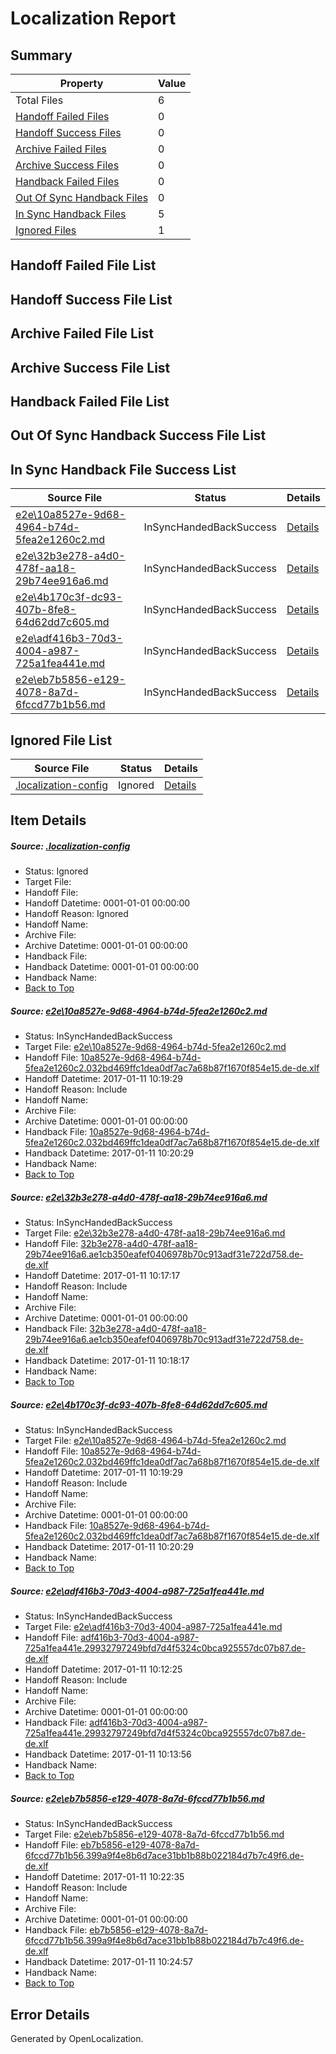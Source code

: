 # <a name='report-top'></a> Localization Report

## Summary
 Property | Value 
 -------- | ----- 
 Total Files | 6
[ Handoff Failed Files ](#handoff-failed-list)| 0
[ Handoff Success Files ](#handoff-success-list)| 0
[ Archive Failed Files ](#archive-failed-list)| 0
[ Archive Success Files ](#archive-success-list)| 0
[ Handback Failed Files ](#handback-failed-list)| 0
[ Out Of Sync Handback Files ](#outofsync-handback-success-list)| 0
[ In Sync Handback Files ](#insync-handback-success-list)| 5
[ Ignored Files ](#ignored-list)| 1

## <a name='handoff-failed-list'></a> Handoff Failed File List

## <a name='handoff-success-list'></a> Handoff Success File List

## <a name='archive-failed-list'></a> Archive Failed File List

## <a name='archive-success-list'></a> Archive Success File List

## <a name='handback-failed-list'></a> Handback Failed File List

## <a name='outofsync-handback-success-list'></a> Out Of Sync Handback Success File List

## <a name='insync-handback-success-list'></a> In Sync Handback File Success List
 Source File | Status | Details 
 ----------- | ------ | ------- 
 [e2e\10a8527e-9d68-4964-b74d-5fea2e1260c2.md](https://github.com/OpenLocalizationTestOrg/ol-test0/blob/a04d5510f76da15743f52c4cc545baa8117a84c6/e2e/10a8527e-9d68-4964-b74d-5fea2e1260c2.md) | InSyncHandedBackSuccess | [Details](#a25c99fe55fb769a59efe0f194b6cf55805342d01)
 [e2e\32b3e278-a4d0-478f-aa18-29b74ee916a6.md](https://github.com/OpenLocalizationTestOrg/ol-test0/blob/9a2c3328ecb3414dcbd6ea6712fdf7dc4d759542/e2e/32b3e278-a4d0-478f-aa18-29b74ee916a6.md) | InSyncHandedBackSuccess | [Details](#87ceae6923f4cf572a94097b1fe82091c34985542)
 [e2e\4b170c3f-dc93-407b-8fe8-64d62dd7c605.md](https://github.com/OpenLocalizationTestOrg/ol-test0/blob/35629279f247cc4dc583f82fe00648ba62aa1694/e2e/4b170c3f-dc93-407b-8fe8-64d62dd7c605.md) | InSyncHandedBackSuccess | [Details](#a25c99fe55fb769a59efe0f194b6cf55805342d03)
 [e2e\adf416b3-70d3-4004-a987-725a1fea441e.md](https://github.com/OpenLocalizationTestOrg/ol-test0/blob/d11eebe32283234b0099d5144cb770a83a799211/e2e/adf416b3-70d3-4004-a987-725a1fea441e.md) | InSyncHandedBackSuccess | [Details](#550057e2fe8e46bc181977a43481398256aa0ac34)
 [e2e\eb7b5856-e129-4078-8a7d-6fccd77b1b56.md](https://github.com/OpenLocalizationTestOrg/ol-test0/blob/35629279f247cc4dc583f82fe00648ba62aa1694/e2e/eb7b5856-e129-4078-8a7d-6fccd77b1b56.md) | InSyncHandedBackSuccess | [Details](#94a887a252143208e68f2e4540ede2c0c2b490625)

## <a name='ignored-list'></a> Ignored File List
 Source File | Status | Details 
 ----------- | ------ | ------- 
 [.localization-config](https://github.com/OpenLocalizationTestOrg/ol-test0/blob/35629279f247cc4dc583f82fe00648ba62aa1694/.localization-config) | Ignored | [Details](#cb0632cf59c1387fc1742bfb9fa3c47f87e2e5c90)

## Item Details
##### <a name='cb0632cf59c1387fc1742bfb9fa3c47f87e2e5c90'></a> Source: [.localization-config](https://github.com/OpenLocalizationTestOrg/ol-test0/blob/35629279f247cc4dc583f82fe00648ba62aa1694/.localization-config)
* Status: Ignored
* Target File: 
* Handoff File: 
* Handoff Datetime: 0001-01-01 00:00:00
* Handoff Reason: Ignored
* Handoff Name: 
* Archive File: 
* Archive Datetime: 0001-01-01 00:00:00
* Handback File: 
* Handback Datetime: 0001-01-01 00:00:00
* Handback Name: 
* [Back to Top](#report-top)

##### <a name='a25c99fe55fb769a59efe0f194b6cf55805342d01'></a> Source: [e2e\10a8527e-9d68-4964-b74d-5fea2e1260c2.md](https://github.com/OpenLocalizationTestOrg/ol-test0/blob/a04d5510f76da15743f52c4cc545baa8117a84c6/e2e/10a8527e-9d68-4964-b74d-5fea2e1260c2.md)
* Status: InSyncHandedBackSuccess
* Target File: [e2e\10a8527e-9d68-4964-b74d-5fea2e1260c2.md](https://github.com/OpenLocalizationTestOrg/ol-test0-dede/blob/412595d7a34f9f1a122cb4dc61e38ad118618723/e2e/10a8527e-9d68-4964-b74d-5fea2e1260c2.md)
* Handoff File: [10a8527e-9d68-4964-b74d-5fea2e1260c2.032bd469ffc1dea0df7ac7a68b87f1670f854e15.de-de.xlf](https://github.com/OpenLocalizationTestOrg/ol-test0-handoff/blob/a15247ffe725eb3e324b51dbee77702d851439e6/ol-handoff/OpenLocalizationTestOrg/ol-test0-dede/shujia/ht/10a8527e-9d68-4964-b74d-5fea2e1260c2.032bd469ffc1dea0df7ac7a68b87f1670f854e15.de-de.xlf)
* Handoff Datetime: 2017-01-11 10:19:29
* Handoff Reason: Include
* Handoff Name: 
* Archive File: 
* Archive Datetime: 0001-01-01 00:00:00
* Handback File: [10a8527e-9d68-4964-b74d-5fea2e1260c2.032bd469ffc1dea0df7ac7a68b87f1670f854e15.de-de.xlf](https://github.com/OpenLocalizationTestOrg/ol-test0-handback/blob/9c9d33a29d7c4860098b4d23e89a99f2037f9fca/ol-handback/OpenLocalizationTestOrg/ol-test0-dede/shujia/ht/10a8527e-9d68-4964-b74d-5fea2e1260c2.032bd469ffc1dea0df7ac7a68b87f1670f854e15.de-de.xlf)
* Handback Datetime: 2017-01-11 10:20:29
* Handback Name: 
* [Back to Top](#report-top)

##### <a name='87ceae6923f4cf572a94097b1fe82091c34985542'></a> Source: [e2e\32b3e278-a4d0-478f-aa18-29b74ee916a6.md](https://github.com/OpenLocalizationTestOrg/ol-test0/blob/9a2c3328ecb3414dcbd6ea6712fdf7dc4d759542/e2e/32b3e278-a4d0-478f-aa18-29b74ee916a6.md)
* Status: InSyncHandedBackSuccess
* Target File: [e2e\32b3e278-a4d0-478f-aa18-29b74ee916a6.md](https://github.com/OpenLocalizationTestOrg/ol-test0-dede/blob/b723ed2f3e1fd7c40af6a1e650507d666105be9b/e2e/32b3e278-a4d0-478f-aa18-29b74ee916a6.md)
* Handoff File: [32b3e278-a4d0-478f-aa18-29b74ee916a6.ae1cb350eafef0406978b70c913adf31e722d758.de-de.xlf](https://github.com/OpenLocalizationTestOrg/ol-test0-handoff/blob/8d4350a66ffc61a2d6aa58bc6c51a71bd26f6a06/ol-handoff/OpenLocalizationTestOrg/ol-test0-dede/shujia/ht/32b3e278-a4d0-478f-aa18-29b74ee916a6.ae1cb350eafef0406978b70c913adf31e722d758.de-de.xlf)
* Handoff Datetime: 2017-01-11 10:17:17
* Handoff Reason: Include
* Handoff Name: 
* Archive File: 
* Archive Datetime: 0001-01-01 00:00:00
* Handback File: [32b3e278-a4d0-478f-aa18-29b74ee916a6.ae1cb350eafef0406978b70c913adf31e722d758.de-de.xlf](https://github.com/OpenLocalizationTestOrg/ol-test0-handback/blob/2de6acc94c744d0937281fbfa32fe3abd44d9c4b/ol-handback/OpenLocalizationTestOrg/ol-test0-dede/shujia/ht/32b3e278-a4d0-478f-aa18-29b74ee916a6.ae1cb350eafef0406978b70c913adf31e722d758.de-de.xlf)
* Handback Datetime: 2017-01-11 10:18:17
* Handback Name: 
* [Back to Top](#report-top)

##### <a name='a25c99fe55fb769a59efe0f194b6cf55805342d03'></a> Source: [e2e\4b170c3f-dc93-407b-8fe8-64d62dd7c605.md](https://github.com/OpenLocalizationTestOrg/ol-test0/blob/35629279f247cc4dc583f82fe00648ba62aa1694/e2e/4b170c3f-dc93-407b-8fe8-64d62dd7c605.md)
* Status: InSyncHandedBackSuccess
* Target File: [e2e\10a8527e-9d68-4964-b74d-5fea2e1260c2.md](https://github.com/OpenLocalizationTestOrg/ol-test0-dede/blob/412595d7a34f9f1a122cb4dc61e38ad118618723/e2e/10a8527e-9d68-4964-b74d-5fea2e1260c2.md)
* Handoff File: [10a8527e-9d68-4964-b74d-5fea2e1260c2.032bd469ffc1dea0df7ac7a68b87f1670f854e15.de-de.xlf](https://github.com/OpenLocalizationTestOrg/ol-test0-handoff/blob/a15247ffe725eb3e324b51dbee77702d851439e6/ol-handoff/OpenLocalizationTestOrg/ol-test0-dede/shujia/ht/10a8527e-9d68-4964-b74d-5fea2e1260c2.032bd469ffc1dea0df7ac7a68b87f1670f854e15.de-de.xlf)
* Handoff Datetime: 2017-01-11 10:19:29
* Handoff Reason: Include
* Handoff Name: 
* Archive File: 
* Archive Datetime: 0001-01-01 00:00:00
* Handback File: [10a8527e-9d68-4964-b74d-5fea2e1260c2.032bd469ffc1dea0df7ac7a68b87f1670f854e15.de-de.xlf](https://github.com/OpenLocalizationTestOrg/ol-test0-handback/blob/9c9d33a29d7c4860098b4d23e89a99f2037f9fca/ol-handback/OpenLocalizationTestOrg/ol-test0-dede/shujia/ht/10a8527e-9d68-4964-b74d-5fea2e1260c2.032bd469ffc1dea0df7ac7a68b87f1670f854e15.de-de.xlf)
* Handback Datetime: 2017-01-11 10:20:29
* Handback Name: 
* [Back to Top](#report-top)

##### <a name='550057e2fe8e46bc181977a43481398256aa0ac34'></a> Source: [e2e\adf416b3-70d3-4004-a987-725a1fea441e.md](https://github.com/OpenLocalizationTestOrg/ol-test0/blob/d11eebe32283234b0099d5144cb770a83a799211/e2e/adf416b3-70d3-4004-a987-725a1fea441e.md)
* Status: InSyncHandedBackSuccess
* Target File: [e2e\adf416b3-70d3-4004-a987-725a1fea441e.md](https://github.com/OpenLocalizationTestOrg/ol-test0-dede/blob/0858c82c32e93d8cda4f75c22ee05d6a008392cc/e2e/adf416b3-70d3-4004-a987-725a1fea441e.md)
* Handoff File: [adf416b3-70d3-4004-a987-725a1fea441e.29932797249bfd7d4f5324c0bca925557dc07b87.de-de.xlf](https://github.com/OpenLocalizationTestOrg/ol-test0-handoff/blob/bd25c066d0acf989254a0e0fdb2fc3023773b2e8/ol-handoff/OpenLocalizationTestOrg/ol-test0-dede/shujia/ht/adf416b3-70d3-4004-a987-725a1fea441e.29932797249bfd7d4f5324c0bca925557dc07b87.de-de.xlf)
* Handoff Datetime: 2017-01-11 10:12:25
* Handoff Reason: Include
* Handoff Name: 
* Archive File: 
* Archive Datetime: 0001-01-01 00:00:00
* Handback File: [adf416b3-70d3-4004-a987-725a1fea441e.29932797249bfd7d4f5324c0bca925557dc07b87.de-de.xlf](https://github.com/OpenLocalizationTestOrg/ol-test0-handback/blob/0c0080c264e2540237f6e96610647b9123a2bb09/ol-handback/OpenLocalizationTestOrg/ol-test0-dede/shujia/ht/adf416b3-70d3-4004-a987-725a1fea441e.29932797249bfd7d4f5324c0bca925557dc07b87.de-de.xlf)
* Handback Datetime: 2017-01-11 10:13:56
* Handback Name: 
* [Back to Top](#report-top)

##### <a name='94a887a252143208e68f2e4540ede2c0c2b490625'></a> Source: [e2e\eb7b5856-e129-4078-8a7d-6fccd77b1b56.md](https://github.com/OpenLocalizationTestOrg/ol-test0/blob/35629279f247cc4dc583f82fe00648ba62aa1694/e2e/eb7b5856-e129-4078-8a7d-6fccd77b1b56.md)
* Status: InSyncHandedBackSuccess
* Target File: [e2e\eb7b5856-e129-4078-8a7d-6fccd77b1b56.md](https://github.com/OpenLocalizationTestOrg/ol-test0-dede/blob/f599edc3e550fdabee7e98915cda33fd6b78045d/e2e/eb7b5856-e129-4078-8a7d-6fccd77b1b56.md)
* Handoff File: [eb7b5856-e129-4078-8a7d-6fccd77b1b56.399a9f4e8b6d7ace31bb1b88b022184d7b7c49f6.de-de.xlf](https://github.com/OpenLocalizationTestOrg/ol-test0-handoff/blob/56f11209668303a9545aa65af4b5ffdeeaeea112/ol-handoff/OpenLocalizationTestOrg/ol-test0-dede/shujia/ht/eb7b5856-e129-4078-8a7d-6fccd77b1b56.399a9f4e8b6d7ace31bb1b88b022184d7b7c49f6.de-de.xlf)
* Handoff Datetime: 2017-01-11 10:22:35
* Handoff Reason: Include
* Handoff Name: 
* Archive File: 
* Archive Datetime: 0001-01-01 00:00:00
* Handback File: [eb7b5856-e129-4078-8a7d-6fccd77b1b56.399a9f4e8b6d7ace31bb1b88b022184d7b7c49f6.de-de.xlf](https://github.com/OpenLocalizationTestOrg/ol-test0-handback/blob/71299697d0b2a4790acf04004f2978c3c6ce4a33/ol-handback/OpenLocalizationTestOrg/ol-test0-dede/shujia/ht/eb7b5856-e129-4078-8a7d-6fccd77b1b56.399a9f4e8b6d7ace31bb1b88b022184d7b7c49f6.de-de.xlf)
* Handback Datetime: 2017-01-11 10:24:57
* Handback Name: 
* [Back to Top](#report-top)


## Error Details

Generated by OpenLocalization.
